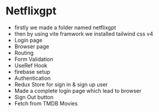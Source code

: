 # Netflixgpt
- firstly we made a folder named netflixgpt
- then by using vite framwork we installed tailwind css v4
- Login page
- Browser page
- Routing 
- Form Validation 
- UseRef Hook
- firebase setup
- Authentication
- Redux Store for sign in & sign up user
- Made a complete login page which lead to browser
- Sign Out button
- Fetch from TMDB Movies